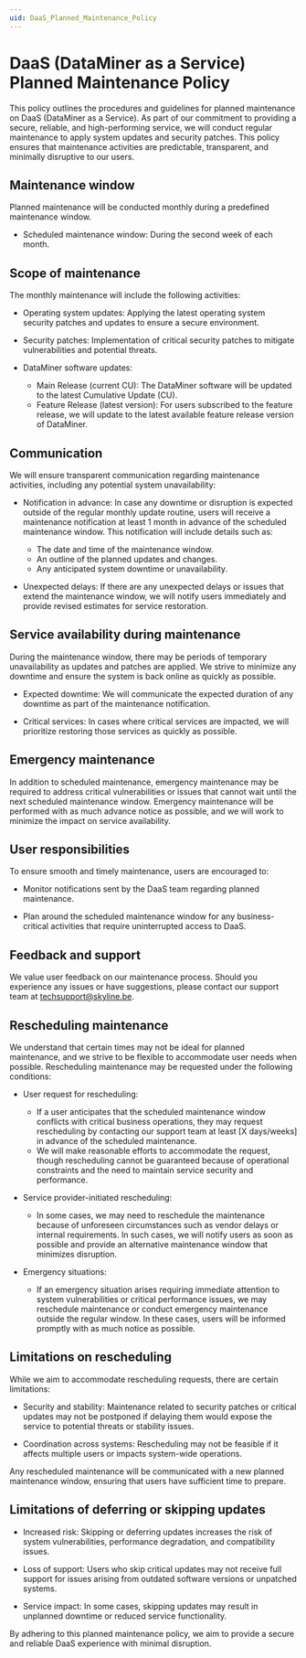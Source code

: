 ```yaml
---
uid: DaaS_Planned_Maintenance_Policy
---
```


# DaaS (DataMiner as a Service) Planned Maintenance Policy

This policy outlines the procedures and guidelines for planned maintenance on DaaS (DataMiner as a Service). As part of our commitment to providing a secure, reliable, and high-performing service, we will conduct regular maintenance to apply system updates and security patches. This policy ensures that maintenance activities are predictable, transparent, and minimally disruptive to our users.

## Maintenance window

Planned maintenance will be conducted monthly during a predefined maintenance window.

- Scheduled maintenance window: During the second week of each month.

## Scope of maintenance

The monthly maintenance will include the following activities:

- Operating system updates: Applying the latest operating system security patches and updates to ensure a secure environment.

- Security patches: Implementation of critical security patches to mitigate vulnerabilities and potential threats.

- DataMiner software updates:

  - Main Release (current CU): The DataMiner software will be updated to the latest Cumulative Update (CU).
  - Feature Release (latest version): For users subscribed to the feature release, we will update to the latest available feature release version of DataMiner.

## Communication

We will ensure transparent communication regarding maintenance activities, including any potential system unavailability:

- Notification in advance: In case any downtime or disruption is expected outside of the regular monthly update routine, users will receive a maintenance notification at least 1 month in advance of the scheduled maintenance window. This notification will include details such as:

  - The date and time of the maintenance window.
  - An outline of the planned updates and changes.
  - Any anticipated system downtime or unavailability.

- Unexpected delays: If there are any unexpected delays or issues that extend the maintenance window, we will notify users immediately and provide revised estimates for service restoration.

## Service availability during maintenance

During the maintenance window, there may be periods of temporary unavailability as updates and patches are applied. We strive to minimize any downtime and ensure the system is back online as quickly as possible.

- Expected downtime: We will communicate the expected duration of any downtime as part of the maintenance notification.

- Critical services: In cases where critical services are impacted, we will prioritize restoring those services as quickly as possible.

## Emergency maintenance

In addition to scheduled maintenance, emergency maintenance may be required to address critical vulnerabilities or issues that cannot wait until the next scheduled maintenance window. Emergency maintenance will be performed with as much advance notice as possible, and we will work to minimize the impact on service availability.

## User responsibilities

To ensure smooth and timely maintenance, users are encouraged to:

- Monitor notifications sent by the DaaS team regarding planned maintenance.

- Plan around the scheduled maintenance window for any business-critical activities that require uninterrupted access to DaaS.

## Feedback and support

We value user feedback on our maintenance process. Should you experience any issues or have suggestions, please contact our support team at <techsupport@skyline.be>.

## Rescheduling maintenance

We understand that certain times may not be ideal for planned maintenance, and we strive to be flexible to accommodate user needs when possible. Rescheduling maintenance may be requested under the following conditions:

- User request for rescheduling:

  - If a user anticipates that the scheduled maintenance window conflicts with critical business operations, they may request rescheduling by contacting our support team at least [X days/weeks] in advance of the scheduled maintenance.
  - We will make reasonable efforts to accommodate the request, though rescheduling cannot be guaranteed because of operational constraints and the need to maintain service security and performance.

- Service provider-initiated rescheduling:

  - In some cases, we may need to reschedule the maintenance because of unforeseen circumstances such as vendor delays or internal requirements. In such cases, we will notify users as soon as possible and provide an alternative maintenance window that minimizes disruption.

- Emergency situations:

  - If an emergency situation arises requiring immediate attention to system vulnerabilities or critical performance issues, we may reschedule maintenance or conduct emergency maintenance outside the regular window. In these cases, users will be informed promptly with as much notice as possible.

## Limitations on rescheduling

While we aim to accommodate rescheduling requests, there are certain limitations:

- Security and stability: Maintenance related to security patches or critical updates may not be postponed if delaying them would expose the service to potential threats or stability issues.

- Coordination across systems: Rescheduling may not be feasible if it affects multiple users or impacts system-wide operations.

Any rescheduled maintenance will be communicated with a new planned maintenance window, ensuring that users have sufficient time to prepare.

## Limitations of deferring or skipping updates

- Increased risk: Skipping or deferring updates increases the risk of system vulnerabilities, performance degradation, and compatibility issues.

- Loss of support: Users who skip critical updates may not receive full support for issues arising from outdated software versions or unpatched systems.

- Service impact: In some cases, skipping updates may result in unplanned downtime or reduced service functionality.

By adhering to this planned maintenance policy, we aim to provide a secure and reliable DaaS experience with minimal disruption.
